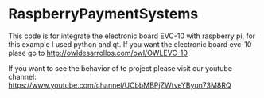 # RaspberryPaymentSystems
This code is for integrate the electronic board EVC-10 with raspberry pi, for this example I used python and qt. If you want the electronic board evc-10 plase go to http://owldesarrollos.com/owl/OWLEVC-10

If you want to see the behavior of te project please visit our youtube channel: https://www.youtube.com/channel/UCbbMBPjZWtveYByun73M8RQ


